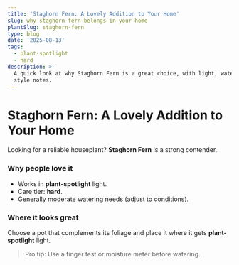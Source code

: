```yaml
---
title: 'Staghorn Fern: A Lovely Addition to Your Home'
slug: why-staghorn-fern-belongs-in-your-home
plantSlug: staghorn-fern
type: blog
date: '2025-08-13'
tags:
  - plant-spotlight
  - hard
description: >-
  A quick look at why Staghorn Fern is a great choice, with light, watering, and
  style notes.
---
```

# Staghorn Fern: A Lovely Addition to Your Home

Looking for a reliable houseplant? **Staghorn Fern** is a strong contender.

### Why people love it
- Works in **plant-spotlight** light.
- Care tier: **hard**.
- Generally moderate watering needs (adjust to conditions).

### Where it looks great
Choose a pot that complements its foliage and place it where it gets **plant-spotlight** light.
  
> Pro tip: Use a finger test or moisture meter before watering.
